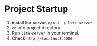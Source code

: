 # Project Startup 

1. install lite-server, `npm i -g lite-server`
2. `cd` into project directory.
3. Run `lite-server` in your terminal.
4. Check  `http://localhost:3000`.